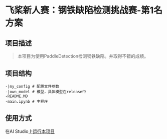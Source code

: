 # 飞桨新人赛：钢铁缺陷检测挑战赛-第1名方案

## 项目描述
> 本项目为使用PaddleDetection检测钢铁缺陷。并取得不错的成绩。

## 项目结构

```
-|my_config # 配置文件参数
-|own_model # 模型，具体模型在release中
-README.MD
-main.ipynb # 主程序
```
## 使用方式

在AI Studio上[运行本项目](https://aistudio.baidu.com/aistudio/projectdetail/3151246?contributionType=1&shared=1)  

